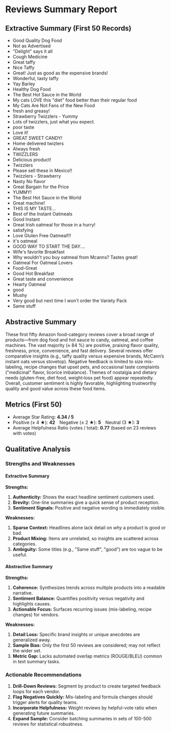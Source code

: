 # Reviews Summary Report

## Extractive Summary (First 50 Records)

- Good Quality Dog Food
- Not as Advertised
- "Delight" says it all
- Cough Medicine
- Great taffy
- Nice Taffy
- Great!  Just as good as the expensive brands!
- Wonderful, tasty taffy
- Yay Barley
- Healthy Dog Food
- The Best Hot Sauce in the World
- My cats LOVE this "diet" food better than their regular food
- My Cats Are Not Fans of the New Food
- fresh and greasy!
- Strawberry Twizzlers - Yummy
- Lots of twizzlers, just what you expect.
- poor taste
- Love it!
- GREAT SWEET CANDY!
- Home delivered twizlers
- Always fresh
- TWIZZLERS
- Delicious product!
- Twizzlers
- Please sell these in Mexico!!
- Twizzlers - Strawberry
- Nasty No flavor
- Great Bargain for the Price
- YUMMY!
- The Best Hot Sauce in the World
- Great machine!
- THIS IS MY TASTE...
- Best of the Instant Oatmeals
- Good Instant
- Great Irish oatmeal for those in a hurry!
- satisfying
- Love Gluten Free Oatmeal!!!
- it's oatmeal
- GOOD WAY TO START THE DAY....
- Wife's favorite Breakfast
- Why wouldn't you buy oatmeal from Mcanns? Tastes great!
- Oatmeal For Oatmeal Lovers
- Food-Great
- Good Hot Breakfast
- Great taste and convenience
- Hearty Oatmeal
- good
- Mushy
- Very good but next time I won't order the Variety Pack
- Same stuff

## Abstractive Summary

These first fifty Amazon food-category reviews cover a broad range of products—from dog food and hot sauce to candy, oatmeal, and coffee machines. The vast majority (≈ 84 %) are positive, praising flavor quality, freshness, price, convenience, and fast delivery. Several reviews offer comparative insights (e.g., taffy quality versus expensive brands, McCann’s instant oats versus stovetop). Negative feedback is limited to size mis-labeling, recipe changes that upset pets, and occasional taste complaints ("medicinal" flavor, licorice imbalance). Themes of nostalgia and dietary needs (gluten-free, diet food, weight‐loss pet food) appear repeatedly. Overall, customer sentiment is highly favorable, highlighting trustworthy quality and good value across these food items.

## Metrics (First 50)

* Average Star Rating: **4.34 / 5**
* Positive (≥ 4 ★): **42** Negative (≤ 2 ★): **5** Neutral (3 ★): **3**
* Average Helpfulness Ratio (votes / total): **0.77** (based on 23 reviews with votes)

## Qualitative Analysis

### Strengths and Weaknesses

#### Extractive Summary

**Strengths:**
1. **Authenticity:** Shows the exact headline sentiment customers used.
2. **Brevity:** One-line summaries give a quick sense of product reception.
3. **Sentiment Signals:** Positive and negative wording is immediately visible.

**Weaknesses:**
1. **Sparse Context:** Headlines alone lack detail on *why* a product is good or bad.
2. **Product Mixing:** Items are unrelated, so insights are scattered across categories.
3. **Ambiguity:** Some titles (e.g., "Same stuff", "good") are too vague to be useful.

#### Abstractive Summary

**Strengths:**
1. **Coherence:** Synthesizes trends across multiple products into a readable narrative.
2. **Sentiment Balance:** Quantifies positivity versus negativity and highlights causes.
3. **Actionable Focus:** Surfaces recurring issues (mis-labeling, recipe changes) for vendors.

**Weaknesses:**
1. **Detail Loss:** Specific brand insights or unique anecdotes are generalized away.
2. **Sample Bias:** Only the first 50 reviews are considered; may not reflect the wider set.
3. **Metric Gap:** Lacks automated overlap metrics (ROUGE/BLEU) common in text summary tasks.

### Actionable Recommendations

1. **Drill-Down Reviews:** Segment by product to create targeted feedback loops for each vendor.
2. **Flag Negatives Quickly:** Mis-labeling and formula changes should trigger alerts for quality teams.
3. **Incorporate Helpfulness:** Weight reviews by helpful-vote ratio when generating future summaries.
4. **Expand Sample:** Consider batching summaries in sets of 100-500 reviews for statistical robustness.
